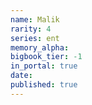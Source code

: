 ```yaml
---
name: Malik
rarity: 4
series: ent
memory_alpha:
bigbook_tier: -1
in_portal: true
date:
published: true
---
```



